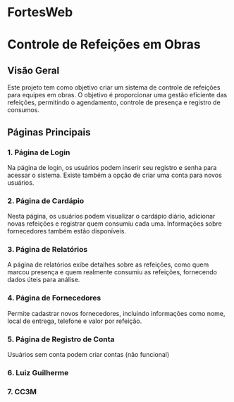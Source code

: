 # FortesWeb
 
# Controle de Refeições em Obras

## Visão Geral
Este projeto tem como objetivo criar um sistema de controle de refeições para equipes em obras. O objetivo é proporcionar uma gestão eficiente das refeições, permitindo o agendamento, controle de presença e registro de consumos.

## Páginas Principais

### 1. Página de Login
Na página de login, os usuários podem inserir seu registro e senha para acessar o sistema. Existe também a opção de criar uma conta para novos usuários.

### 2. Página de Cardápio
Nesta página, os usuários podem visualizar o cardápio diário, adicionar novas refeições e registrar quem consumiu cada uma. Informações sobre fornecedores também estão disponíveis.

### 3. Página de Relatórios
A página de relatórios exibe detalhes sobre as refeições, como quem marcou presença e quem realmente consumiu as refeições, fornecendo dados úteis para análise.

### 4. Página de Fornecedores
Permite cadastrar novos fornecedores, incluindo informações como nome, local de entrega, telefone e valor por refeição.

### 5. Página de Registro de Conta
Usuários sem conta podem criar contas (não funcional)


### 6. Luiz Guilherme 
### 7. CC3M
